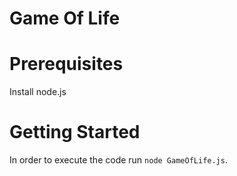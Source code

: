 # Game Of Life

# Prerequisites
Install node.js

# Getting Started
In order to execute the code run `node GameOfLife.js`.
